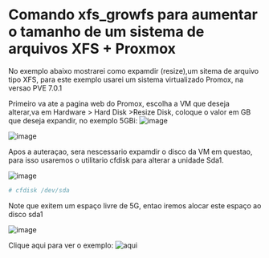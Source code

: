 # Comando xfs_growfs para aumentar o tamanho de um sistema de arquivos XFS + Proxmox


No exemplo abaixo mostrarei como expamdir (resize),um sitema de arquivo tipo XFS, para este exemplo usarei um sistema virtualizado Promox, na versao PVE 7.0.1

Primeiro va ate a pagina web do Promox, escolha a VM que deseja alterar,va em Hardware > Hard Disk >Resize Disk, coloque o valor em GB que deseja expandir, no exemplo 5GBi:
![image](https://user-images.githubusercontent.com/79642492/145046544-d9cd555d-3b78-4119-a477-4bb0518fd9ed.png)


![image](https://user-images.githubusercontent.com/79642492/145047219-4b13eb19-8191-4e5c-956e-38ea00a69b0b.png)

Apos a auteraçao, sera nescessario expamdir o disco da VM em questao, para isso usaremos o utilitario cfdisk para alterar a unidade Sda1.

![image](https://user-images.githubusercontent.com/79642492/145049093-1486d282-4666-4133-9bb4-59c6a9729582.png)

```bash
# cfdisk /dev/sda 
```


Note que exitem um espaço livre de 5G, entao iremos alocar este espaço ao disco sda1

![image](https://user-images.githubusercontent.com/79642492/145049584-462df95f-c0e7-4803-bb7a-eb2a1f55215c.png)



Clique aqui para ver o exemplo: ![aqui](https://user-images.githubusercontent.com/79642492/145095399-e226d06a-78ad-4411-872e-feb29e863e15.gif)









